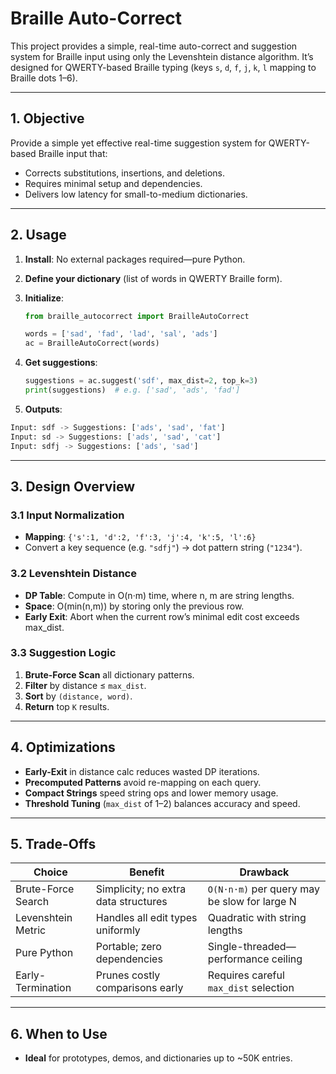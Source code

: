 # Braille Auto-Correct

This project provides a simple, real-time auto-correct and suggestion system for Braille input using only the Levenshtein distance algorithm. It’s designed for QWERTY-based Braille typing (keys `s`, `d`, `f`, `j`, `k`, `l` mapping to Braille dots 1–6).

---

## 1. Objective

Provide a simple yet effective real-time suggestion system for QWERTY-based Braille input that:

* Corrects substitutions, insertions, and deletions.
* Requires minimal setup and dependencies.
* Delivers low latency for small-to-medium dictionaries.

---

## 2. Usage

1. **Install**:
   No external packages required—pure Python.

2. **Define your dictionary** (list of words in QWERTY Braille form).

3. **Initialize**:

   ```python
   from braille_autocorrect import BrailleAutoCorrect

   words = ['sad', 'fad', 'lad', 'sal', 'ads']
   ac = BrailleAutoCorrect(words)
   ```

4. **Get suggestions**:

   ```python
   suggestions = ac.suggest('sdf', max_dist=2, top_k=3)
   print(suggestions)  # e.g. ['sad', 'ads', 'fad']
   ```
5. **Outputs**:

```python
Input: sdf -> Suggestions: ['ads', 'sad', 'fat']
Input: sd -> Suggestions: ['ads', 'sad', 'cat']
Input: sdfj -> Suggestions: ['ads', 'sad']
```
---

## 3. Design Overview

### 3.1 Input Normalization

* **Mapping**: `{'s':1, 'd':2, 'f':3, 'j':4, 'k':5, 'l':6}`
* Convert a key sequence (e.g. `"sdfj"`) → dot pattern string (`"1234"`).

### 3.2 Levenshtein Distance

- **DP Table**: Compute in O(n·m) time, where n, m are string lengths.
- **Space**: O(min(n,m)) by storing only the previous row.
- **Early Exit**: Abort when the current row’s minimal edit cost exceeds max_dist.


### 3.3 Suggestion Logic

1. **Brute-Force Scan** all dictionary patterns.
2. **Filter** by distance ≤ `max_dist`.
3. **Sort** by `(distance, word)`.
4. **Return** top `K` results.

---

## 4. Optimizations

* **Early-Exit** in distance calc reduces wasted DP iterations.
* **Precomputed Patterns** avoid re-mapping on each query.
* **Compact Strings** speed string ops and lower memory usage.
* **Threshold Tuning** (`max_dist` of 1–2) balances accuracy and speed.

---

## 5. Trade-Offs

| Choice             | Benefit                              | Drawback                                     |
| ------------------ | ------------------------------------ | -------------------------------------------- |
| Brute-Force Search | Simplicity; no extra data structures | `O(N·n·m)` per query may be slow for large N |
| Levenshtein Metric | Handles all edit types uniformly     | Quadratic with string lengths                |
| Pure Python        | Portable; zero dependencies          | Single-threaded—performance ceiling          |
| Early-Termination  | Prunes costly comparisons early      | Requires careful `max_dist` selection        |

---

## 6. When to Use

* **Ideal** for prototypes, demos, and dictionaries up to \~50K entries.
